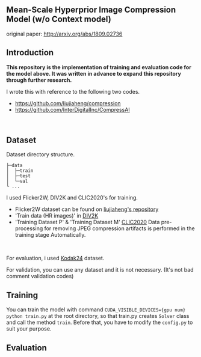 ## Mean-Scale Hyperprior Image Compression Model (w/o Context model) 
original paper: http://arxiv.org/abs/1809.02736
<br>

## Introduction

**This repository is the implementation of training and evaluation code for the model above. It was written in advance to expand this repository through further research.**
<br>

I wrote this with reference to the following two codes.
- https://github.com/liujiaheng/compression 
- https://github.com/InterDigitalInc/CompressAI
<br>

## Dataset
Dataset directory structure.

```
├─data
│  ├─train
│  ├─test
│  └─val
└ ...
```

I used Flicker2W, DIV2K and CLIC2020's for training.
- Flicker2W dataset can be found on [liujiaheng's repository](https://github.com/liujiaheng/compression)
- 'Train data (HR images)' in [DIV2K](https://data.vision.ee.ethz.ch/cvl/DIV2K/)
- 'Training Dataset P' & 'Training Dataset M' [CLIC2020](http://challenge.compression.cc/tasks/)
Data pre-processing for removing JPEG compression artifacts is performed in the training stage Automatically.
<br>

For evaluation, i used [Kodak24](http://www.cs.albany.edu/~xypan/research/snr/Kodak.html) dataset.
<br>

For validation, you can use any dataset and it is not necessary. (It's not bad comment validation codes)
<br>


## Training
You can train the model with command `CUDA_VISIBLE_DEVICES={gpu num} python train.py` at the root directory, so that train.py creates `Solver` class and call the method `train`.
Before that, you have to modify the `config.py` to suit your purpose.

## Evaluation
